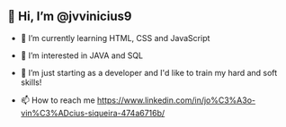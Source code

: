 ## 👋 Hi, I’m @jvvinicius9

- 🌱 I’m currently learning HTML, CSS and JavaScript
- 👀 I’m interested in JAVA and SQL
- 💞️ I’m just starting as a developer and I'd like to train my hard and soft skills!

- 📫 How to reach me https://www.linkedin.com/in/jo%C3%A3o-vin%C3%ADcius-siqueira-474a6716b/
